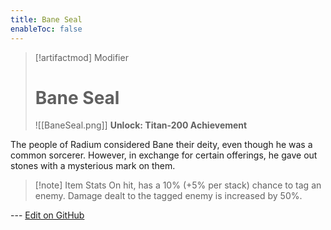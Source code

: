 ```yaml
---
title: Bane Seal
enableToc: false
---
```

> [!artifactmod] Modifier
>
> # Bane Seal
>
> ![[BaneSeal.png]]
> **Unlock: Titan-200 Achievement** 

The people of Radium considered Bane their deity, even though he was a common sorcerer. However, in exchange for certain offerings, he gave out stones with a mysterious mark on them.

> [!note] Item Stats
> On hit, has a 10% (+5% per stack) chance to tag an enemy. Damage dealt to the tagged enemy is increased by 50%.

--- [Edit on GitHub](https://github.com/Mondrethos/gatekeeperwiki/edit/main/content/Artifacts/BaneSeal.md)